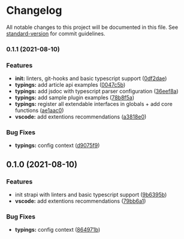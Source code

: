 # Changelog

All notable changes to this project will be documented in this file. See [standard-version](https://github.com/conventional-changelog/standard-version) for commit guidelines.

### 0.1.1 (2021-08-10)


### Features

* **init:** linters, git-hooks and basic typescript support ([0df2dae](https://github.com/digisquad-io/strapi-entreprise-boilerplate/commit/0df2dae22cf24aebf3c4e5d1c46230e9ea6b035d))
* **typings:** add article api examples ([0047c5b](https://github.com/digisquad-io/strapi-entreprise-boilerplate/commit/0047c5b4e72c47e312fa8b6f1c5c8f762a0b9b64))
* **typings:** add jsdoc with typescript parser configuration ([36eef8a](https://github.com/digisquad-io/strapi-entreprise-boilerplate/commit/36eef8a9e1a99b6f6076bfe056ba244befdf1088))
* **typings:** add sample plugin examples ([78b8f5a](https://github.com/digisquad-io/strapi-entreprise-boilerplate/commit/78b8f5a3d2f28641aa81ccf2bc522c7ce8372375))
* **typings:** register all extendable interfaces in globals + add core functions ([ae1aac0](https://github.com/digisquad-io/strapi-entreprise-boilerplate/commit/ae1aac0f7144e4d9765e08ade1afef5938c2d3d9))
* **vscode:** add extentions recommendations ([a3818e0](https://github.com/digisquad-io/strapi-entreprise-boilerplate/commit/a3818e0bf843fec90a4bdc4d2c5df574a432dcc4))


### Bug Fixes

* **typings:** config context ([d9075f9](https://github.com/digisquad-io/strapi-entreprise-boilerplate/commit/d9075f9899b513de6097f6a72d4c90a55ec9a893))

## 0.1.0 (2021-08-10)


### Features

* init strapi with linters and basic typescript support ([9b6395b](https://github.com/digisquad-io/strapi-entreprise-boilerplate/commit/9b6395b2001dc5bed3f9d1609fe3c156e4b6807b))
* **vscode:** add extentions recommendations ([79bb6a1](https://github.com/digisquad-io/strapi-entreprise-boilerplate/commit/79bb6a1c5243d9cdad8344345d0f8c39fe71be17))


### Bug Fixes

* **typings:** config context ([864971b](https://github.com/digisquad-io/strapi-entreprise-boilerplate/commit/864971bbad97c1d9ef4df5751aaae322703eed1a))
